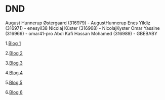 # DND
August Hunnerup Østergaard (316979) - AugustHunnerup
Enes Yildiz (316971) - enesyil38
Nicolaj Küster (316968) - NicolajKyster
Omar Yassine (316969) - omar41-pro
Abdi Kafi Hassan Mohamed (316989) - GBEBABY

1.[Blog 1](https://github.com/AugustHunnerup/DND/blob/main/Blog%231.md) 

2.[Blog 2](https://github.com/AugustHunnerup/DND/blob/main/Blog%232.md) 

3.[Blog 3](https://github.com/AugustHunnerup/DND/blob/main/Blog%233.md)

4.[Blog 4](https://github.com/AugustHunnerup/DND/blob/main/Blog%234.md)

5.[Blog 5](https://github.com/AugustHunnerup/DND/blob/main/Blog%235.md)

6.[Blog 6](https://github.com/AugustHunnerup/DND/blob/main/Blog%236.md)
